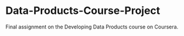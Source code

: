 # Data-Products-Course-Project
Final assignment on the Developing Data Products course on Coursera.
